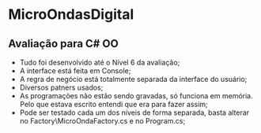 # MicroOndasDigital
## Avaliação para C# OO
* Tudo foi desenvolvido até o Nível 6 da avaliação;
* A interface está feita em Console;
* A regra de negócio está totalmente separada da interface do usuário;
* Diversos patners usados;
* As programações não estão sendo gravadas, só funciona em memória. Pelo que estava escrito entendi que era para fazer assim;
* Pode ser testado cada um dos níveis de forma separada, basta alterar no Factory\MicroOndaFactory.cs e no Program.cs;
